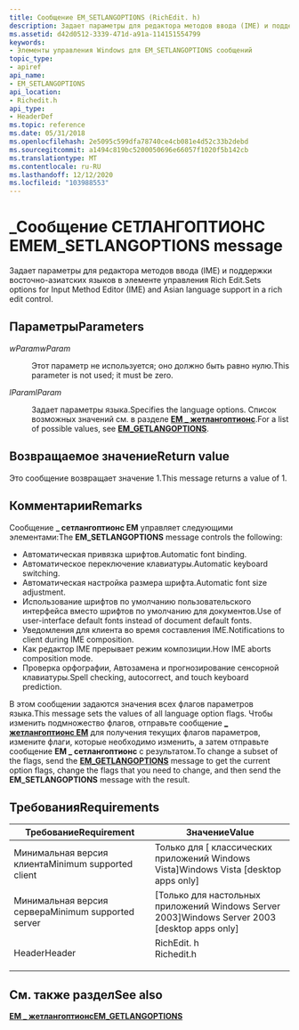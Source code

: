 ```yaml
---
title: Сообщение EM_SETLANGOPTIONS (RichEdit. h)
description: Задает параметры для редактора методов ввода (IME) и поддержки восточно-азиатских языков в элементе управления Rich Edit.
ms.assetid: d42d0512-3339-471d-a91a-114151554799
keywords:
- Элементы управления Windows для EM_SETLANGOPTIONS сообщений
topic_type:
- apiref
api_name:
- EM_SETLANGOPTIONS
api_location:
- Richedit.h
api_type:
- HeaderDef
ms.topic: reference
ms.date: 05/31/2018
ms.openlocfilehash: 2e5095c599dfa78740ce4cb081e4d52c33b2debd
ms.sourcegitcommit: a1494c819bc5200050696e66057f1020f5b142cb
ms.translationtype: MT
ms.contentlocale: ru-RU
ms.lasthandoff: 12/12/2020
ms.locfileid: "103988553"
---
```

# <a name="em_setlangoptions-message"></a><span data-ttu-id="4cdf3-104">\_Сообщение СЕТЛАНГОПТИОНС EM</span><span class="sxs-lookup"><span data-stu-id="4cdf3-104">EM\_SETLANGOPTIONS message</span></span>

<span data-ttu-id="4cdf3-105">Задает параметры для редактора методов ввода (IME) и поддержки восточно-азиатских языков в элементе управления Rich Edit.</span><span class="sxs-lookup"><span data-stu-id="4cdf3-105">Sets options for Input Method Editor (IME) and Asian language support in a rich edit control.</span></span>

## <a name="parameters"></a><span data-ttu-id="4cdf3-106">Параметры</span><span class="sxs-lookup"><span data-stu-id="4cdf3-106">Parameters</span></span>

<dl> <dt>

<span data-ttu-id="4cdf3-107">*wParam*</span><span class="sxs-lookup"><span data-stu-id="4cdf3-107">*wParam*</span></span> 
</dt> <dd>

<span data-ttu-id="4cdf3-108">Этот параметр не используется; оно должно быть равно нулю.</span><span class="sxs-lookup"><span data-stu-id="4cdf3-108">This parameter is not used; it must be zero.</span></span>

</dd> <dt>

<span data-ttu-id="4cdf3-109">*lParam*</span><span class="sxs-lookup"><span data-stu-id="4cdf3-109">*lParam*</span></span> 
</dt> <dd>

<span data-ttu-id="4cdf3-110">Задает параметры языка.</span><span class="sxs-lookup"><span data-stu-id="4cdf3-110">Specifies the language options.</span></span> <span data-ttu-id="4cdf3-111">Список возможных значений см. в разделе [**EM \_ жетлангоптионс**](em-getlangoptions.md).</span><span class="sxs-lookup"><span data-stu-id="4cdf3-111">For a list of possible values, see [**EM\_GETLANGOPTIONS**](em-getlangoptions.md).</span></span>

</dd> </dl>

## <a name="return-value"></a><span data-ttu-id="4cdf3-112">Возвращаемое значение</span><span class="sxs-lookup"><span data-stu-id="4cdf3-112">Return value</span></span>

<span data-ttu-id="4cdf3-113">Это сообщение возвращает значение 1.</span><span class="sxs-lookup"><span data-stu-id="4cdf3-113">This message returns a value of 1.</span></span>

## <a name="remarks"></a><span data-ttu-id="4cdf3-114">Комментарии</span><span class="sxs-lookup"><span data-stu-id="4cdf3-114">Remarks</span></span>

<span data-ttu-id="4cdf3-115">Сообщение **\_ сетлангоптионс EM** управляет следующими элементами:</span><span class="sxs-lookup"><span data-stu-id="4cdf3-115">The **EM\_SETLANGOPTIONS** message controls the following:</span></span>

-   <span data-ttu-id="4cdf3-116">Автоматическая привязка шрифтов.</span><span class="sxs-lookup"><span data-stu-id="4cdf3-116">Automatic font binding.</span></span>
-   <span data-ttu-id="4cdf3-117">Автоматическое переключение клавиатуры.</span><span class="sxs-lookup"><span data-stu-id="4cdf3-117">Automatic keyboard switching.</span></span>
-   <span data-ttu-id="4cdf3-118">Автоматическая настройка размера шрифта.</span><span class="sxs-lookup"><span data-stu-id="4cdf3-118">Automatic font size adjustment.</span></span>
-   <span data-ttu-id="4cdf3-119">Использование шрифтов по умолчанию пользовательского интерфейса вместо шрифтов по умолчанию для документов.</span><span class="sxs-lookup"><span data-stu-id="4cdf3-119">Use of user-interface default fonts instead of document default fonts.</span></span>
-   <span data-ttu-id="4cdf3-120">Уведомления для клиента во время составления IME.</span><span class="sxs-lookup"><span data-stu-id="4cdf3-120">Notifications to client during IME composition.</span></span>
-   <span data-ttu-id="4cdf3-121">Как редактор IME прерывает режим композиции.</span><span class="sxs-lookup"><span data-stu-id="4cdf3-121">How IME aborts composition mode.</span></span>
-   <span data-ttu-id="4cdf3-122">Проверка орфографии, Автозамена и прогнозирование сенсорной клавиатуры.</span><span class="sxs-lookup"><span data-stu-id="4cdf3-122">Spell checking, autocorrect, and touch keyboard prediction.</span></span>

<span data-ttu-id="4cdf3-123">В этом сообщении задаются значения всех флагов параметров языка.</span><span class="sxs-lookup"><span data-stu-id="4cdf3-123">This message sets the values of all language option flags.</span></span> <span data-ttu-id="4cdf3-124">Чтобы изменить подмножество флагов, отправьте сообщение [**\_ жетлангоптионс EM**](em-getlangoptions.md) для получения текущих флагов параметров, измените флаги, которые необходимо изменить, а затем отправьте сообщение **EM \_ сетлангоптионс** с результатом.</span><span class="sxs-lookup"><span data-stu-id="4cdf3-124">To change a subset of the flags, send the [**EM\_GETLANGOPTIONS**](em-getlangoptions.md) message to get the current option flags, change the flags that you need to change, and then send the **EM\_SETLANGOPTIONS** message with the result.</span></span>

## <a name="requirements"></a><span data-ttu-id="4cdf3-125">Требования</span><span class="sxs-lookup"><span data-stu-id="4cdf3-125">Requirements</span></span>



| <span data-ttu-id="4cdf3-126">Требование</span><span class="sxs-lookup"><span data-stu-id="4cdf3-126">Requirement</span></span> | <span data-ttu-id="4cdf3-127">Значение</span><span class="sxs-lookup"><span data-stu-id="4cdf3-127">Value</span></span> |
|-------------------------------------|---------------------------------------------------------------------------------------|
| <span data-ttu-id="4cdf3-128">Минимальная версия клиента</span><span class="sxs-lookup"><span data-stu-id="4cdf3-128">Minimum supported client</span></span><br/> | <span data-ttu-id="4cdf3-129">Только для \[ классических приложений Windows Vista\]</span><span class="sxs-lookup"><span data-stu-id="4cdf3-129">Windows Vista \[desktop apps only\]</span></span><br/>                                        |
| <span data-ttu-id="4cdf3-130">Минимальная версия сервера</span><span class="sxs-lookup"><span data-stu-id="4cdf3-130">Minimum supported server</span></span><br/> | <span data-ttu-id="4cdf3-131">\[Только для настольных приложений Windows Server 2003\]</span><span class="sxs-lookup"><span data-stu-id="4cdf3-131">Windows Server 2003 \[desktop apps only\]</span></span><br/>                                  |
| <span data-ttu-id="4cdf3-132">Header</span><span class="sxs-lookup"><span data-stu-id="4cdf3-132">Header</span></span><br/>                   | <dl> <span data-ttu-id="4cdf3-133"><dt>RichEdit. h</dt></span><span class="sxs-lookup"><span data-stu-id="4cdf3-133"><dt>Richedit.h</dt></span></span> </dl> |



## <a name="see-also"></a><span data-ttu-id="4cdf3-134">См. также раздел</span><span class="sxs-lookup"><span data-stu-id="4cdf3-134">See also</span></span>

<dl> <dt>

[<span data-ttu-id="4cdf3-135">**EM \_ жетлангоптионс**</span><span class="sxs-lookup"><span data-stu-id="4cdf3-135">**EM\_GETLANGOPTIONS**</span></span>](em-getlangoptions.md)
</dt> </dl>

 

 





